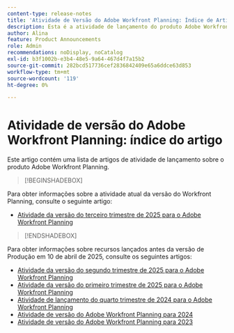 ```yaml
---
content-type: release-notes
title: 'Atividade de Versão do Adobe Workfront Planning: Índice de Artigos'
description: Esta é a atividade de lançamento do produto Adobe Workfront Planning.
author: Alina
feature: Product Announcements
role: Admin
recommendations: noDisplay, noCatalog
exl-id: b3f1002b-e3b4-48e5-9a64-467d4f7a15b2
source-git-commit: 282bcd517736cef2836842409e65a6ddce63d853
workflow-type: tm+mt
source-wordcount: '119'
ht-degree: 0%

---
```


# Atividade de versão do Adobe Workfront Planning: índice do artigo

Este artigo contém uma lista de artigos de atividade de lançamento sobre o produto Adobe Workfront Planning.

>[!BEGINSHADEBOX]

Para obter informações sobre a atividade atual da versão do Workfront Planning, consulte o seguinte artigo:

* [Atividade da versão do terceiro trimestre de 2025 para o Adobe Workfront Planning](/help/quicksilver/product-announcements/product-releases/planning-release-activity/planning-release-activity-25-q3.md)

>[!ENDSHADEBOX]

<!-- for every new release, add the new release page in the first bullet (above) and move that first note to the list below; update the date of the most recent release in the statement below-->

Para obter informações sobre recursos lançados antes da versão de Produção em 10 de abril de 2025, consulte os seguintes artigos:

* [Atividade da versão do segundo trimestre de 2025 para o Adobe Workfront Planning](/help/quicksilver/product-announcements/product-releases/planning-release-activity/planning-release-activity-25-q2.md)
* [Atividade da versão do primeiro trimestre de 2025 para o Adobe Workfront Planning](/help/quicksilver/product-announcements/product-releases/planning-release-activity/planning-release-activity-25-q1.md)
* [Atividade de lançamento do quarto trimestre de 2024 para o Adobe Workfront Planning](/help/quicksilver/product-announcements/product-releases/planning-release-activity/planning-release-activity-24-q4.md)
* [Atividade de versão do Adobe Workfront Planning para 2024](/help/quicksilver/planning/general/release-activity.md)
* [Atividade de versão do Adobe Workfront Planning para 2023](/help/quicksilver/planning/general/release-activity-archives-2023.md)
